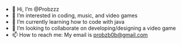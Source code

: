 - 👋 Hi, I’m @Probzzz
- 👀 I’m interested in coding, music, and video games
- 🌱 I’m currently learning how to code with java
- 💞️ I’m looking to collaborate on developing/designing a video game
- 📫 How to reach me: My email is probzb0b@gmail.com

<!---
Probzzz/Probzzz is a ✨ special ✨ repository because its `README.md` (this file) appears on your GitHub profile.
You can click the Preview link to take a look at your changes.
--->
